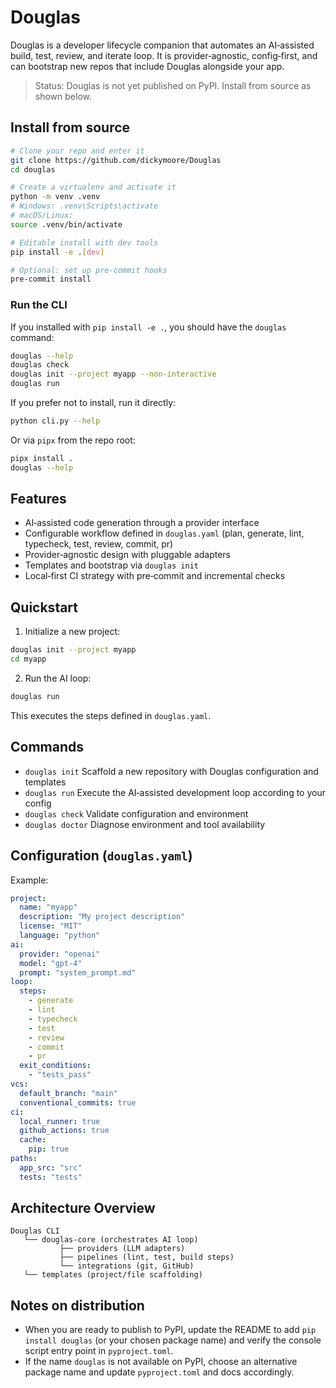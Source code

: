 # Douglas

Douglas is a developer lifecycle companion that automates an AI‑assisted build, test, review, and iterate loop.
It is provider‑agnostic, config‑first, and can bootstrap new repos that include Douglas alongside your app.

> Status: Douglas is not yet published on PyPI. Install from source as shown below.

## Install from source

```bash
# Clone your repo and enter it
git clone https://github.com/dickymoore/Douglas
cd douglas

# Create a virtualenv and activate it
python -m venv .venv
# Windows: .venv\Scripts\activate
# macOS/Linux:
source .venv/bin/activate

# Editable install with dev tools
pip install -e .[dev]

# Optional: set up pre-commit hooks
pre-commit install
```

### Run the CLI

If you installed with `pip install -e .`, you should have the `douglas` command:

```bash
douglas --help
douglas check
douglas init --project myapp --non-interactive
douglas run
```

If you prefer not to install, run it directly:

```bash
python cli.py --help
```

Or via `pipx` from the repo root:

```bash
pipx install .
douglas --help
```

## Features

- AI‑assisted code generation through a provider interface
- Configurable workflow defined in `douglas.yaml` (plan, generate, lint, typecheck, test, review, commit, pr)
- Provider‑agnostic design with pluggable adapters
- Templates and bootstrap via `douglas init`
- Local‑first CI strategy with pre‑commit and incremental checks

## Quickstart

1) Initialize a new project:

```bash
douglas init --project myapp
cd myapp
```

2) Run the AI loop:

```bash
douglas run
```

This executes the steps defined in `douglas.yaml`.

## Commands

- `douglas init`  Scaffold a new repository with Douglas configuration and templates
- `douglas run`   Execute the AI‑assisted development loop according to your config
- `douglas check` Validate configuration and environment
- `douglas doctor` Diagnose environment and tool availability

## Configuration (`douglas.yaml`)

Example:

```yaml
project:
  name: "myapp"
  description: "My project description"
  license: "MIT"
  language: "python"
ai:
  provider: "openai"
  model: "gpt-4"
  prompt: "system_prompt.md"
loop:
  steps:
    - generate
    - lint
    - typecheck
    - test
    - review
    - commit
    - pr
  exit_conditions:
    - "tests_pass"
vcs:
  default_branch: "main"
  conventional_commits: true
ci:
  local_runner: true
  github_actions: true
  cache:
    pip: true
paths:
  app_src: "src"
  tests: "tests"
```

## Architecture Overview

```
Douglas CLI
   └── douglas-core (orchestrates AI loop)
           ├── providers (LLM adapters)
           ├── pipelines (lint, test, build steps)
           └── integrations (git, GitHub)
   └── templates (project/file scaffolding)
```

## Notes on distribution

- When you are ready to publish to PyPI, update the README to add `pip install douglas` (or your chosen package name) and verify the console script entry point in `pyproject.toml`.
- If the name `douglas` is not available on PyPI, choose an alternative package name and update `pyproject.toml` and docs accordingly.
